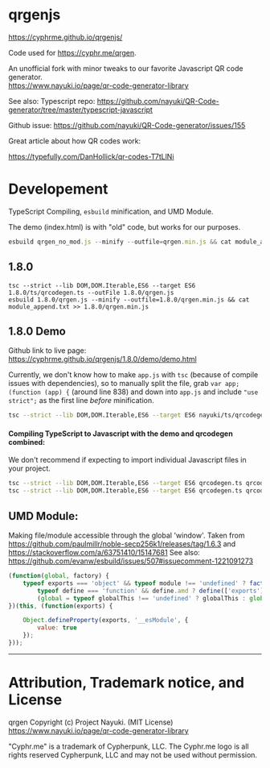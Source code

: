# qrgenjs

https://cyphrme.github.io/qrgenjs/

Code used for https://cyphr.me/qrgen.

An unofficial fork with minor tweaks to our favorite Javascript QR code generator.  
https://www.nayuki.io/page/qr-code-generator-library

See also:
Typescript repo:
https://github.com/nayuki/QR-Code-generator/tree/master/typescript-javascript


Github issue:
https://github.com/nayuki/QR-Code-generator/issues/155



Great article about how QR codes work:

https://typefully.com/DanHollick/qr-codes-T7tLlNi


# Developement
TypeScript Compiling, `esbuild` minification, and UMD Module.


The demo (index.html) is with "old" code, but works for our purposes.  

```javascript
esbuild qrgen_no_mod.js --minify --outfile=qrgen.min.js && cat module_append.txt >> qrgen.min.js

```


## 1.8.0 
```
tsc --strict --lib DOM,DOM.Iterable,ES6 --target ES6 1.8.0/ts/qrcodegen.ts --outFile 1.8.0/qrgen.js
esbuild 1.8.0/qrgen.js --minify --outfile=1.8.0/qrgen.min.js && cat module_append.txt >> 1.8.0/qrgen.min.js

```



## 1.8.0 Demo
Github link to live page: https://cyphrme.github.io/qrgenjs/1.8.0/demo/demo.html


Currently, we don't know how to make `app.js` with `tsc` (because of compile issues with dependencies), so to manually split the file, grab `var app; (function (app) {` (around line 838) and down into `app.js` and include  `"use strict";` as the first line *before* minification.  

```sh
tsc --strict --lib DOM,DOM.Iterable,ES6 --target ES6 nayuki/ts/qrcodegen.ts nayuki/ts/qrcodegen-input-demo.ts nayuki/ts/qrcodegen.ts --outFile 1.8.0_demo/qrgen.js
```



#### Compiling TypeScript to Javascript with the demo and qrcodegen combined:
We don't recommend if expecting to import individual Javascript files in your project.

```sh
tsc --strict --lib DOM,DOM.Iterable,ES6 --target ES6 qrcodegen.ts qrcodegen-input-demo.ts
tsc --strict --lib DOM,DOM.Iterable,ES6 --target ES6 qrcodegen.ts qrcodegen-output-demo.ts
```


## UMD Module:
Making file/module accessible through the global 'window'.
Taken from
https://github.com/paulmillr/noble-secp256k1/releases/tag/1.6.3
and
https://stackoverflow.com/a/63751410/15147681
See also:
https://github.com/evanw/esbuild/issues/507#issuecomment-1221091273

```javascript
(function(global, factory) {
	typeof exports === 'object' && typeof module !== 'undefined' ? factory(exports) :
		typeof define === 'function' && define.amd ? define(['exports'], factory) :
		(global = typeof globalThis !== 'undefined' ? globalThis : global || self, factory(global.qrgen = qrcodegen));
})(this, (function(exports) {

	Object.defineProperty(exports, '__esModule', {
		value: true
	});
}));
```

----------------------------------------------------------------------
# Attribution, Trademark notice, and License
qrgen Copyright (c) Project Nayuki. (MIT License)
https://www.nayuki.io/page/qr-code-generator-library

"Cyphr.me" is a trademark of Cypherpunk, LLC. The Cyphr.me logo is all rights
reserved Cypherpunk, LLC and may not be used without permission.
